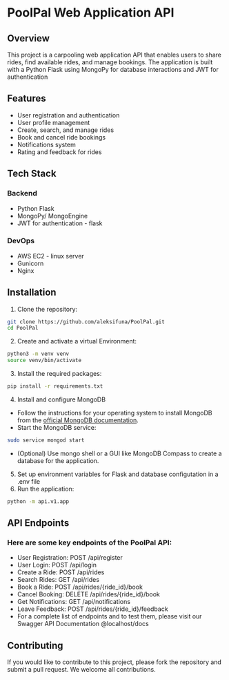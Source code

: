 # PoolPal Web Application API

## Overview

This project is a carpooling web application API that enables users to share rides, find available rides, and manage bookings. The application is built with a Python Flask using MongoPy for database interactions and JWT for authentication

## Features

- User registration and authentication
- User profile management
- Create, search, and manage rides
- Book and cancel ride bookings
- Notifications system
- Rating and feedback for rides

## Tech Stack

### Backend

- Python Flask
- MongoPy/ MongoEngine
- JWT for authentication - flask 

### DevOps

- AWS EC2 - linux server
- Gunicorn
- Nginx


## Installation
1. Clone the repository:
```bash
git clone https://github.com/aleksifuna/PoolPal.git
cd PoolPal
```
2. Create and activate a virtual Environment:
```bash
python3 -m venv venv
source venv/bin/activate
```
3. Install the required packages:
```bash
pip install -r requirements.txt
```
4. Install and configure MongoDB
- Follow the instructions for your operating system to install MongoDB from the [official MongoDB documentation](https://www.mongodb.com/docs/manual/installation/).
- Start the MongoDB service:
```bash
sudo service mongod start
```
- (Optional) Use mongo shell or a GUI like MongoDB Compass to create a database for the application.

5. Set up environment variables for Flask and database configutation in a .env file
6. Run the application:
```bash
python -m api.v1.app
```

## API Endpoints
### Here are some key endpoints of the PoolPal API:
- User Registration: POST /api/register
- User Login: POST /api/login
- Create a Ride: POST /api/rides
- Search Rides: GET /api/rides
- Book a Ride: POST /api/rides/{ride_id}/book
- Cancel Booking: DELETE /api/rides/{ride_id}/book
- Get Notifications: GET /api/notifications
- Leave Feedback: POST /api/rides/{ride_id}/feedback
- For a complete list of endpoints and to test them, please visit our Swagger API Documentation @localhost/docs

## Contributing
If you would like to contribute to this project, please fork the repository and submit a pull request. We welcome all contributions.
